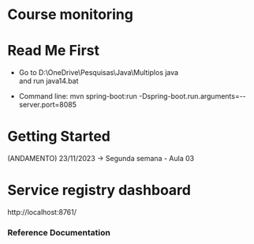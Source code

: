 # Course monitoring

# Read Me First
 * Go to 
   D:\OneDrive\Pesquisas\Java\Multiplos java\
   and run java14.bat

 * Command line: mvn spring-boot:run -Dspring-boot.run.arguments=--server.port=8085

# Getting Started
(ANDAMENTO) 23/11/2023 ->
Segunda semana - Aula 03

# Service registry dashboard
http://localhost:8761/

### Reference Documentation







